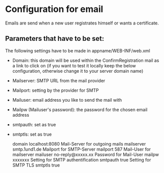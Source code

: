 # Configuration for email

Emails are send when a new user registrates himself or wants a certificate.

## Parameters that have to be set:

The following settings have to be made in appname/WEB-INF/web.xml

* Domain: this domain will be used within the ConfirmRegistration mail as a link to click on (if you want to test it locally keep the below configuration, otherwise change it to your server domain name)
* Mailserver: SMTP URL from the mail provider
* Mailport: setting by the provider for SMTP
* Mailuser: email address you like to send the mail with
* Mailpw (Mailuser's password): the password for the chosen email address
* smtpauth: set as true
* smtptls: set as true
 
    <!-- Context Parameter for Mail -->
    <context-param>
        <param-name>domain</param-name>
        <param-value>localhost:8080</param-value>
    </context-param>
    <context-param>
        <description>Mail-Server for outgoing mails</description>
        <param-name>mailserver</param-name>
        <param-value>smtp.1und1.de</param-value>
    </context-param>
    <context-param>
        <description>Mailport for SMTP-Server</description>
        <param-name>mailport</param-name>
        <param-value>587</param-value>
    </context-param>
    <context-param>
        <description>Mail-User for mailserver</description>
        <param-name>mailuser</param-name>
        <param-value>no-reply@xxxxx.xx</param-value>
    </context-param>
    <context-param>
        <description>Password for Mail-User</description>
        <param-name>mailpw</param-name>
        <param-value>xxxxxxx</param-value>
    </context-param>
    <context-param>
        <description>Setting for SMTP authentification</description>
        <param-name>smtpauth</param-name>
        <param-value>true</param-value>
    </context-param>
    <context-param>
        <description>Setting for SMTP TLS</description>
        <param-name>smtptls</param-name>
        <param-value>true</param-value>
    </context-param>
